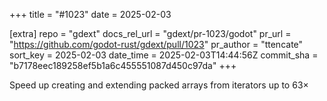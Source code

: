 +++
title = "#1023"
date = 2025-02-03

[extra]
repo = "gdext"
docs_rel_url = "gdext/pr-1023/godot"
pr_url = "https://github.com/godot-rust/gdext/pull/1023"
pr_author = "ttencate"
sort_key = 2025-02-03
date_time = 2025-02-03T14:44:56Z
commit_sha = "b7178eec189258ef5b1a6c455551087d450c97da"
+++

Speed up creating and extending packed arrays from iterators up to 63×
